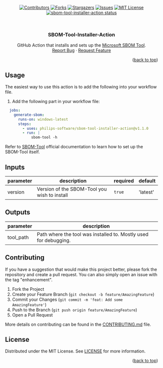 <div id="top"></div>

<div align="center">

[![Contributors][contributors-shield]][contributors-url]
[![Forks][forks-shield]][forks-url]
[![Stargazers][stars-shield]][stars-url]
[![Issues][issues-shield]][issues-url]
[![MIT License][license-shield]][license-url]
<a href="https://github.com/philips-software/sbom-tool-installer-action/actions"><img alt="sbom-tool-installer-action status" src="https://github.com/philips-software/sbom-tool-installer-action/workflows/build-test/badge.svg"></a>

</div>

<br />
<div align="center">
  <h3 align="center">SBOM-Tool-Installer-Action</h3>

  <p align="center">
    GitHub Action that installs and sets up the <a href="https://github.com/microsoft/sbom-tool">Microsoft SBOM Tool</a>.
    <br>
    <a href="https://github.com/philips-software/sbom-tool-installer-action/issues">Report Bug</a>
    ·
    <a href="https://github.com/philips-software/sbom-tool-installer-action/issues">Request Feature</a>
  </p>
</div>

<p align="right">(<a href="#top">back to top</a>)</p>

## Usage

The easiest way to use this action is to add the following into your workflow file.

1. Add the following part in your workflow file:

```YAML
  jobs:
    generate-sbom:
      runs-on: windows-latest
      steps:
        - uses: philips-software/sbom-tool-installer-action@v1.1.0
        - run: |
            sbom-tool -h
```

Refer to <a href="https://github.com/microsoft/sbom-tool">SBOM-Tool</a> official documentation to learn how to set up the SBOM-Tool itself.

## Inputs

| parameter | description | required | default |
| - | - | - | - |
| version | Version of the SBOM-Tool you wish to install | `true` | 'latest' |

## Outputs

| parameter | description |
| - | - |
| tool_path | Path where the tool was installed to. Mostly used for debugging. |

## Contributing

If you have a suggestion that would make this project better, please fork the repository and create a pull request. You can also simply open an issue with the tag "enhancement".

1. Fork the Project
2. Create your Feature Branch (`git checkout -b feature/AmazingFeature`)
3. Commit your Changes (`git commit -m 'feat: Add some AmazingFeature'`)
4. Push to the Branch (`git push origin feature/AmazingFeature`)
5. Open a Pull Request

More details on contributing can be found in the [CONTRIBUTING.md](/CONTRIBUTING.md) file.

## License

Distributed under the MIT License. See [LICENSE](/LICENSE) for more information.

<p align="right">(<a href="#top">back to top</a>)</p>

[contributors-shield]: https://img.shields.io/github/contributors/philips-software/sbom-tool-installer-action.svg?style=for-the-badge
[contributors-url]: https://github.com/philips-software/sbom-tool-installer-action/graphs/contributors
[forks-shield]: https://img.shields.io/github/forks/philips-software/sbom-tool-installer-action.svg?style=for-the-badge
[forks-url]: https://github.com/philips-software/sbom-tool-installer-action/network/members
[stars-shield]: https://img.shields.io/github/stars/philips-software/sbom-tool-installer-action.svg?style=for-the-badge
[stars-url]: https://github.com/philips-software/sbom-tool-installer-action/stargazers
[issues-shield]: https://img.shields.io/github/issues/philips-software/sbom-tool-installer-action.svg?style=for-the-badge
[issues-url]: https://github.com/philips-software/sbom-tool-installer-action/issues
[license-shield]: https://img.shields.io/github/license/philips-software/sbom-tool-installer-action.svg?style=for-the-badge
[license-url]: https://github.com/philips-software/sbom-tool-installer-action/blob/main/LICENSE
